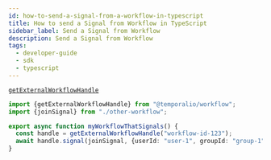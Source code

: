 ```yaml
---
id: how-to-send-a-signal-from-a-workflow-in-typescript
title: How to send a Signal from Workflow in TypeScript
sidebar_label: Send a Signal from Workflow
description: Send a Signal from Workflow
tags:
  - developer-guide
  - sdk
  - typescript
---
```


[`getExternalWorkflowHandle`](https://typescript.temporal.io/api/namespaces/workflow#getexternalworkflowhandle)

```typescript
import {getExternalWorkflowHandle} from "@temporalio/workflow";
import {joinSignal} from "./other-workflow";

export async function myWorkflowThatSignals() {
  const handle = getExternalWorkflowHandle("workflow-id-123");
  await handle.signal(joinSignal, {userId: "user-1", groupId: "group-1"});
}
```
